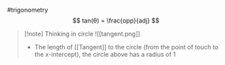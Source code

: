 #trigonometry 
$$
tan(θ) = \frac{opp}{adj}
$$

>[!note] Thinking in circle
>![[tangent.png]]
>- The length of [[Tangent]] to the circle (from the point of touch to the x-intercept), the circle above has a radius of 1